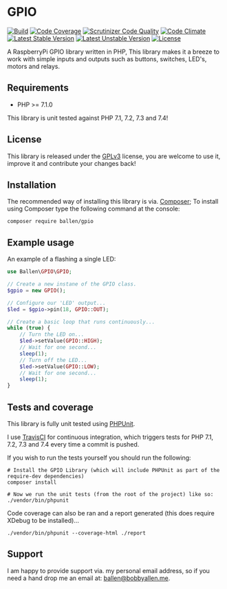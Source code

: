 # GPIO

[![Build](https://github.com/allebb/gpio/workflows/build/badge.svg)](https://github.com/allebb/gpio/actions)
[![Code Coverage](https://codecov.io/gh/allebb/gpio/branch/master/graph/badge.svg)](https://codecov.io/gh/allebb/gpio)
[![Scrutinizer Code Quality](https://scrutinizer-ci.com/g/allebb/gpio/badges/quality-score.png?b=master)](https://scrutinizer-ci.com/g/allebb/gpio/?branch=master)
[![Code Climate](https://codeclimate.com/github/allebb/gpio/badges/gpa.svg)](https://codeclimate.com/github/allebb/metar)
[![Latest Stable Version](https://poser.pugx.org/ballen/gpio/v/stable)](https://packagist.org/packages/ballen/gpio)
[![Latest Unstable Version](https://poser.pugx.org/ballen/gpio/v/unstable)](https://packagist.org/packages/ballen/gpio)
[![License](https://poser.pugx.org/ballen/gpio/license)](https://packagist.org/packages/ballen/gpio)

A RaspberryPi GPIO library written in PHP, This library makes it a breeze to work with simple inputs and outputs such as buttons, switches, LED's, motors and relays.

## Requirements

* PHP >= 7.1.0

This library is unit tested against PHP 7.1, 7.2, 7.3 and 7.4!

License
-------

This library is released under the [GPLv3](https://raw.githubusercontent.com/allebb/gpio/master/LICENSE) license, you are welcome to use it, improve it and contribute your changes back!

Installation
------------

The recommended way of installing this library is via. [Composer](http://getcomposer.org); To install using Composer type the following command at the console:

```shell
composer require ballen/gpio
```

Example usage
-------------

An example of a flashing a single LED:

```php
use Ballen\GPIO\GPIO;

// Create a new instane of the GPIO class.
$gpio = new GPIO();

// Configure our 'LED' output...
$led = $gpio->pin(18, GPIO::OUT);

// Create a basic loop that runs continuously...
while (true) {
    // Turn the LED on...
    $led->setValue(GPIO::HIGH);
    // Wait for one second...
    sleep(1);
    // Turn off the LED...
    $led->setValue(GPIO::LOW);
    // Wait for one second...
    sleep(1);
}
```

Tests and coverage
------------------

This library is fully unit tested using [PHPUnit](https://phpunit.de/).

I use [TravisCI](https://travis-ci.org/) for continuous integration, which triggers tests for PHP 7.1, 7.2, 7.3 and 7.4 every time a commit is pushed.

If you wish to run the tests yourself you should run the following:

```shell
# Install the GPIO Library (which will include PHPUnit as part of the require-dev dependencies)
composer install

# Now we run the unit tests (from the root of the project) like so:
./vendor/bin/phpunit
```

Code coverage can also be ran and a report generated (this does require XDebug to be installed)...

```shell
./vendor/bin/phpunit --coverage-html ./report
```

Support
-------

I am happy to provide support via. my personal email address, so if you need a hand drop me an email at: [ballen@bobbyallen.me]().
